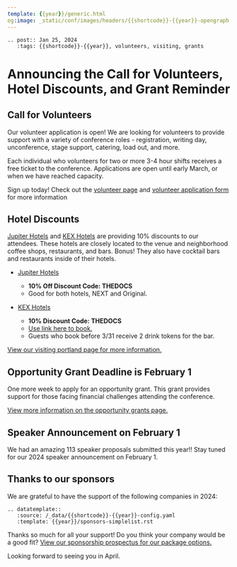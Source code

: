 ```yaml
---
template: {{year}}/generic.html
og:image: _static/conf/images/headers/{{shortcode}}-{{year}}-opengraph.jpg
---
```


```{eval-rst}
.. post:: Jan 25, 2024
   :tags: {{shortcode}}-{{year}}, volunteers, visiting, grants
```

# Announcing the Call for Volunteers, Hotel Discounts, and Grant Reminder

## Call for Volunteers

Our volunteer application is open! We are looking for volunteers to provide support with a variety of conference roles - registration, writing day, unconference, stage support, catering, load out, and more. 

Each individual who volunteers for two or more 3-4 hour shifts receives a free ticket to the conference. Applications are open until early March, or when we have reached capacity. 

Sign up today! Check out the [volunteer page](https://writethedocs.org/conf/portland/2024/volunteer/) and [volunteer application form](https://docs.google.com/forms/d/e/1FAIpQLSfvU7kB_miEAPmHKiIynJ1fh7zsUEpgM2Xsya6Bm20olo3mYw/viewform?usp=sf_link) for more information

## Hotel Discounts

[Jupiter Hotels](https://www.jupiterhotel.com/) and [KEX Hotels](https://kexhotels.com/) are providing 10% discounts to our attendees. These hotels are closely located to the venue and neighborhood coffee shops, restaurants, and bars. Bonus! They also have cocktail bars and restaurants inside of their hotels. 

- [Jupiter Hotels](https://www.jupiterhotel.com/) 
    - **10% Off Discount Code: THEDOCS**
    - Good for both hotels, NEXT and Original. 

- [KEX Hotels](https://kexhotels.com/)
    - **10% Discount Code: THEDOCS**
    - [Use link here to book.](https://kexhotels.com/rooms#/kex/?startDate=2024-04-13&endDate=2024-04-17&adults=1&children=0&disabled=false&promo=THEDOCS)
    - Guests who book before 3/31 receive 2 drink tokens for the bar.

[View our visiting portland page for more information.](https://www.writethedocs.org/conf/portland/2024/visiting/)

## Opportunity Grant Deadline is February 1

One more week to apply for an opportunity grant. This grant provides support for those facing financial challenges attending the conference.

[View more information on the opportunity grants page.](https://www.writethedocs.org/conf/portland/2024/opportunity-grants/)

## Speaker Announcement on February 1

We had an amazing 113 speaker proposals submitted this year!! Stay tuned for our 2024 speaker announcement on February 1.

## Thanks to our sponsors

We are grateful to have the support of the following companies in 2024:

```{eval-rst}
.. datatemplate::
   :source: /_data/{{shortcode}}-{{year}}-config.yaml
   :template: {{year}}/sponsors-simplelist.rst
```
Thanks so much for all your support! 
Do you think your company would be a good fit? [View our sponsorship prospectus for our package options.](https://www.writethedocs.org/conf/portland/2024/sponsors/prospectus/)

Looking forward to seeing you in April.
